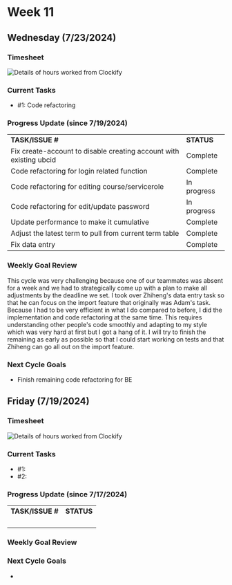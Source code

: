 


# Week 11

## Wednesday (7/23/2024)

### Timesheet
![Details of hours worked from Clockify]()
### Current Tasks
  * #1: Code refactoring
### Progress Update (since 7/19/2024)
<table>
    <tr>
        <td><strong>TASK/ISSUE #</strong>
        </td>
        <td><strong>STATUS</strong>
        </td>
    </tr>
    <tr>
        <!-- Task/Issue # -->
        <td>Fix create-account to disable creating account with existing ubcid
        </td>
        <!-- Status -->
        <td>Complete
        </td>
    </tr>
    <tr>
        <!-- Task/Issue # -->
        <td> Code refactoring for login related function
        </td>
        <!-- Status -->
        <td>Complete
        </td>
    </tr>
    <tr>
        <!-- Task/Issue # -->
        <td> Code refactoring for editing course/servicerole
        </td>
        <!-- Status -->
        <td>In progress
        </td>
    </tr>
    <tr>
        <!-- Task/Issue # -->
        <td>Code refactoring for edit/update password
        </td>
        <!-- Status -->
        <td>In progress
        </td>
    </tr>
        <tr>
        <!-- Task/Issue # -->
        <td>Update performance to make it cumulative
        </td>
        <!-- Status -->
        <td>Complete
        </td>
    </tr>
            <tr>
        <!-- Task/Issue # -->
        <td>Adjust the latest term to pull from current term table
        </td>
        <!-- Status -->
        <td>Complete
        </td>
    </tr>
                <tr>
        <!-- Task/Issue # -->
        <td>Fix data entry
        </td>
        <!-- Status -->
        <td>Complete
        </td>
    </tr>
   
</table>

### Weekly Goal Review
This cycle was very challenging because one of our teammates was absent for a week and we had to strategically come up with a plan to make all 
adjustments by the deadline we set. I took over Zhiheng's data entry task so that he can focus on the import feature that originally was Adam's task. 
Because I had to be very efficient in what I do compared to before, I did the implementation and code refactoring at the same time. This requires understanding
other people's code smoothly and adapting to my style which was very hard at first but I got a hang of it. I will try to finish the remaining as early as possible
so that I could start working on tests and that Zhiheng can go all out on the import feature. 
### Next Cycle Goals
  * Finish remaining code refactoring for BE

<!--------------------------------------------------------------------------------------------------------------------------------------------------------------------------------------------->
## Friday (7/19/2024)

### Timesheet
![Details of hours worked from Clockify]()

### Current Tasks
  * #1: 
  * #2: 
### Progress Update (since 7/17/2024)
<table>
    <tr>
        <td><strong>TASK/ISSUE #</strong>
        </td>
        <td><strong>STATUS</strong>
        </td>
    </tr>
    <tr>
        <!-- Task/Issue # -->
        <td> 
        </td>
        <!-- Status -->
        <td> 
        </td>
    </tr>
    <tr>
       <td> 
        </td>
        <!-- Status -->
        <td>
        </td>
    </tr>
     <tr>
       <td> 
        </td>
        <!-- Status -->
        <td> 
        </td>
    </tr>
       <tr>
       <td> 
        </td>
        <!-- Status -->
        <td>
        </td>
    </tr>


</table>

### Weekly Goal Review

### Next Cycle Goals
  * 
